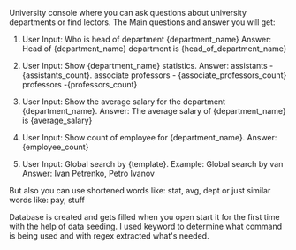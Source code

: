 University console where you can ask questions about university departments or find lectors.
The Main questions and answer you will get:

1. User Input: Who is head of department {department_name}
   Answer: Head of {department_name} department is {head_of_department_name}

2. User Input: Show {department_name} statistics.
   Answer: assistants - {assistants_count}.
   associate professors - {associate_professors_count}
   professors -{professors_count}

3. User Input: Show the average salary for the department {department_name}.
   Answer: The average salary of {department_name} is {average_salary}

4. User Input: Show count of employee for {department_name}.
   Answer: {employee_count}

5. User Input: Global search by {template}.
   Example: Global search by van
   Answer: Ivan Petrenko, Petro Ivanov

But also you can use shortened words like: stat, avg, dept or just similar words like: pay, stuff

Database is created and gets filled when you open start it for the first time with the help of data seeding.
I used keyword to determine what command is being used and with regex extracted what's needed.